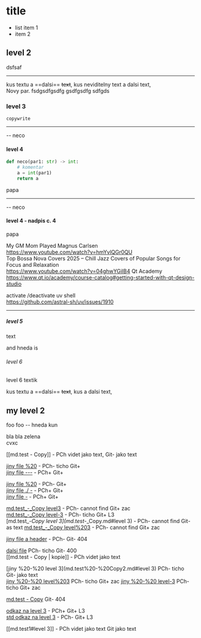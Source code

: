 # title

- list item 1
- item 2

##  level 2
dsfsaf

------ 
kus textu a ==dalsi== ~~text~~, kus neviditelny text a dalsi text,  
Novy par. fsdgsdfgsdfg
gsdfgsdfg
sdfgds  

### level 3

```
copywrite
```
___

-- neco

#### level 4

``` python
def neco(par1: str) -> int:
    # komentar
    a = int(par1)
    return a
```

papa

----
-- neco

#### level 4 - nadpis c. 4

papa
 
 
<span class="mvoRowG">My GM Mom Played Magnus Carlsen</span>  
https://www.youtube.com/watch?v=hmYvlQGr0QU  
<span class="mvoRowG">Top Bossa Nova Covers 2025 – Chill Jazz Covers of Popular Songs for Focus and Relaxation</span>  
https://www.youtube.com/watch?v=04ghwYGiIB4
<span class="mvoRowG">Qt Academy</span>
https://www.qt.io/academy/course-catalog#getting-started-with-qt-design-studio  
  
<span class="mvoRowG">activate /deactivate uv shell</span>    
https://github.com/astral-sh/uv/issues/1910


----

##### level 5
text

and <span class="mvoRowB">hneda </span> is

###### level 6
<span class="mvoRowB">level 6 </span>
textik

kus textu a ==dalsi== ~~text~~, kus  a dalsi text,  

## my level 2
foo foo <span class="mvoRowB">-- hneda </span> kun
 
bla bla<span class="mvoRowG"> zelena </span>  
cvxc

[[md.test - Copy]]  - PCh videt jako text, Git- jako text  

[jiny file %20](./md.test%20-%20Copy2.md)  - PCh- ticho Git+  
[jiny file ---](./md.test_-_Copy.md)  - PCh+ Git+  

[jiny file %20](./md.test%20-%20Copy2.md)  - PCh-  Git+  
[jiny file ./ _-_](./md.test_-_Copy.md)  - PCh+  Git+  
[jiny file _-_](md.test_-_Copy.md)  - PCh+  Git+  

[md.test_-_Copy level3](md.test_-_Copy.md#level3)  - PCh- cannot find  Git+ zac  
[md.test_-_Copy level-3](./md.test_-_Copy.md#level-3)  - PCh- ticho  Git+ L3  
[md.test_-_Copy level 3](md.test_-_Copy.md#level 3)  - PCh- cannot find  Git- as text
[md.test_-_Copy level%203](md.test_-_Copy.md#level%203)  - PCh- cannot find  Git+ zac

[jiny file a header](./md.test%20-%20Copy.md) - PCh-  Git- 404  

[dalsi file](./md.test%)  PCh- ticho  Git- 400  
[[md.test - Copy | kopie]]  - PCh videt jako text

[jiny %20-%20 level 3](md.test%20-%20Copy2.md#level 3)  PCh- ticho  Git- jako text  
[jiny %20-%20 level%203](md.test%20-%20Copy2.md#level%203)  PCh- ticho  Git+ zac
[jiny %20-%20 level-3](md.test%20-%20Copy2.md#level-3)  PCh- ticho  Git+ zac  

[md.test - Copy](md.test%20-%20Copy.md)  Git- 404  

[odkaz na level 3](#level-3)  - PCh+  Git+ L3  
[std odkaz na level 3](md.test1.md#level-3)  - PCh-  Git+ L3

[[md.test1#level 3]]    - PCh videt jako text  Git jako text  
